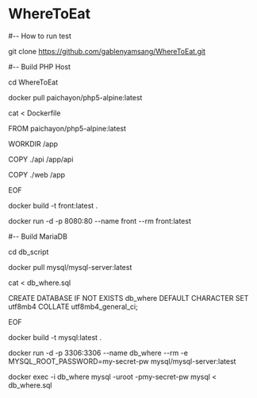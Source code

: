 # WhereToEat

#-- How to run test

git clone https://github.com/gablenyamsang/WhereToEat.git

#-- Build PHP Host

cd WhereToEat

docker pull paichayon/php5-alpine:latest

cat <<EOF> Dockerfile

FROM paichayon/php5-alpine:latest

WORKDIR /app

COPY ./api /app/api

COPY ./web /app

EOF

docker build -t front:latest .

docker run -d -p 8080:80 --name front --rm front:latest


#-- Build MariaDB

cd db_script

docker pull mysql/mysql-server:latest


cat <<EOF> db_where.sql

CREATE DATABASE IF NOT EXISTS db_where DEFAULT CHARACTER SET utf8mb4 COLLATE utf8mb4_general_ci;

EOF

docker build -t mysql:latest .

docker run -d -p 3306:3306 --name db_where --rm -e MYSQL_ROOT_PASSWORD=my-secret-pw mysql/mysql-server:latest

docker exec -i db_where mysql -uroot -pmy-secret-pw mysql < db_where.sql
